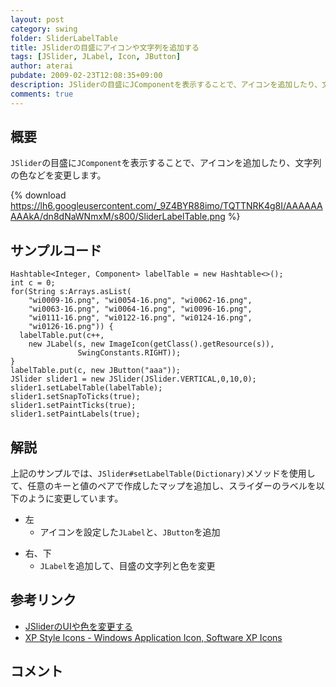 ```yaml
---
layout: post
category: swing
folder: SliderLabelTable
title: JSliderの目盛にアイコンや文字列を追加する
tags: [JSlider, JLabel, Icon, JButton]
author: aterai
pubdate: 2009-02-23T12:08:35+09:00
description: JSliderの目盛にJComponentを表示することで、アイコンを追加したり、文字列の色などを変更します。
comments: true
---
```

## 概要
`JSlider`の目盛に`JComponent`を表示することで、アイコンを追加したり、文字列の色などを変更します。

{% download https://lh6.googleusercontent.com/_9Z4BYR88imo/TQTTNRK4g8I/AAAAAAAAAkA/dn8dNaWNmxM/s800/SliderLabelTable.png %}

## サンプルコード
<pre class="prettyprint"><code>Hashtable&lt;Integer, Component&gt; labelTable = new Hashtable&lt;&gt;();
int c = 0;
for(String s:Arrays.asList(
    "wi0009-16.png", "wi0054-16.png", "wi0062-16.png",
    "wi0063-16.png", "wi0064-16.png", "wi0096-16.png",
    "wi0111-16.png", "wi0122-16.png", "wi0124-16.png",
    "wi0126-16.png")) {
  labelTable.put(c++,
    new JLabel(s, new ImageIcon(getClass().getResource(s)),
               SwingConstants.RIGHT));
}
labelTable.put(c, new JButton("aaa"));
JSlider slider1 = new JSlider(JSlider.VERTICAL,0,10,0);
slider1.setLabelTable(labelTable);
slider1.setSnapToTicks(true);
slider1.setPaintTicks(true);
slider1.setPaintLabels(true);
</code></pre>

## 解説
上記のサンプルでは、`JSlider#setLabelTable(Dictionary)`メソッドを使用して、任意のキーと値のペアで作成したマップを追加し、スライダーのラベルを以下のように変更しています。

- 左
    - アイコンを設定した`JLabel`と、`JButton`を追加

<!-- dummy comment line for breaking list -->

- 右、下
    - `JLabel`を追加して、目盛の文字列と色を変更

<!-- dummy comment line for breaking list -->

## 参考リンク
- [JSliderのUIや色を変更する](http://terai.xrea.jp/Swing/VolumeSlider.html)
- [XP Style Icons - Windows Application Icon, Software XP Icons](http://www.icongalore.com/)

<!-- dummy comment line for breaking list -->

## コメント
